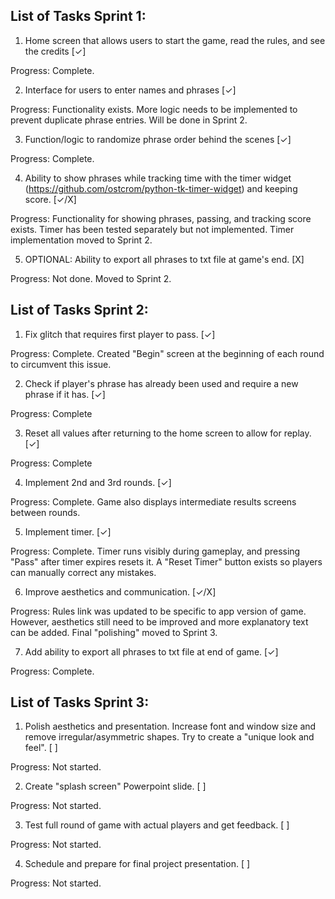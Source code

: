 ## List of Tasks Sprint 1:

1. Home screen that allows users to start the game, read the rules, and see the credits [✓]

Progress: Complete. 

2. Interface for users to enter names and phrases [✓]

Progress: Functionality exists. More logic needs to be implemented to prevent duplicate phrase entries. Will be done in Sprint 2. 

3. Function/logic to randomize phrase order behind the scenes [✓]

Progress: Complete.

4. Ability to show phrases while tracking time with the timer widget (https://github.com/ostcrom/python-tk-timer-widget) and keeping score. [✓/X]

Progress: Functionality for showing phrases, passing, and tracking score exists. Timer has been tested separately but not implemented. Timer implementation moved to Sprint 2. 

5. OPTIONAL: Ability to export all phrases to txt file at game's end. [X]

Progress: Not done. Moved to Sprint 2. 


## List of Tasks Sprint 2:

1. Fix glitch that requires first player to pass. [✓]

Progress: Complete. Created "Begin" screen at the beginning of each round to circumvent this issue.

2. Check if player's phrase has already been used and require a new phrase if it has. [✓]

Progress: Complete

3. Reset all values after returning to the home screen to allow for replay. [✓]

Progress: Complete

4. Implement 2nd and 3rd rounds. [✓]

Progress: Complete. Game also displays intermediate results screens between rounds.

5. Implement timer. [✓]

Progress: Complete. Timer runs visibly during gameplay, and pressing "Pass" after timer expires resets it. A "Reset Timer" button exists so players can manually correct any mistakes.

6. Improve aesthetics and communication. [✓/X]

Progress: Rules link was updated to be specific to app version of game. However, aesthetics still need to be improved and more explanatory text can be added. Final "polishing" moved to Sprint 3.

7. Add ability to export all phrases to txt file at end of game. [✓]

Progress: Complete.

## List of Tasks Sprint 3:

1. Polish aesthetics and presentation. Increase font and window size and remove irregular/asymmetric shapes. Try to create a "unique look and feel". [ ]

Progress: Not started.

2. Create "splash screen" Powerpoint slide. [ ]

Progress: Not started.

3. Test full round of game with actual players and get feedback. [ ]

Progress: Not started.

4. Schedule and prepare for final project presentation. [ ]

Progress: Not started.

